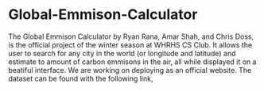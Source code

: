 # Global-Emmison-Calculator

The Global Emmison Calculator by Ryan Rana, Amar Shah, and Chris Doss, is the official project of the winter season at WHRHS CS Club. It allows the user to search for any city in the world (or longitude and latitude) and estimate to amount of carbon emmisons in the air, all while displayed it on a beatiful interface. We are working on deploying as an official website. The dataset can be found with the following link, 
